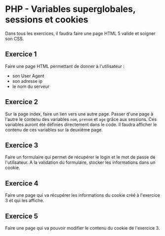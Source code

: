 # PHP - Variables superglobales, sessions et cookies
Dans tous les exercices, il faudra faire une page HTML 5 valide et soigner son CSS.
## Exercice 1
Faire une page HTML permettant de donner à l'utilisateur :
- son User Agent
- son adresse ip
- le nom du serveur

## Exercice 2
Sur la page index, faire un lien vers une autre page. Passer d'une page à l'autre le contenu des variables `nom`, `prenom` et `age` grâce aux sessions. Ces variables auront été définies directement dans le code.
Il faudra afficher le contenu de ces variables sur la deuxième page.

## Exercice 3
Faire un formulaire qui permet de récupérer le login et le mot de passe de l'utilisateur. A la validation du formulaire, stocker les informations dans un cookie.

## Exercice 4
Faire une page qui va récupérer les informations du cookie créé à l'exercice 3 et qui les affiche.

## Exercice 5
Faire une page qui va pouvoir modifier le contenu du cookie de l'exercice 3.

